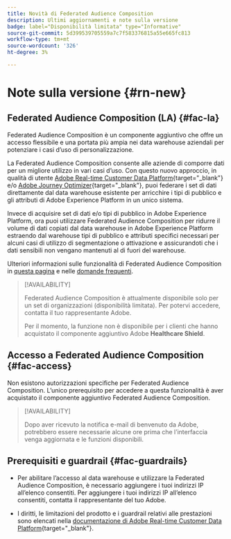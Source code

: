```yaml
---
title: Novità di Federated Audience Composition
description: Ultimi aggiornamenti e note sulla versione
badge: label="Disponibilità limitata" type="Informative"
source-git-commit: 5d399539705559a7c7f583376815a55e665fc813
workflow-type: tm+mt
source-wordcount: '326'
ht-degree: 3%

---
```



# Note sulla versione {#rn-new}

## Federated Audience Composition (LA) {#fac-la}

Federated Audience Composition è un componente aggiuntivo che offre un accesso flessibile e una portata più ampia nei data warehouse aziendali per potenziare i casi d’uso di personalizzazione.

La Federated Audience Composition consente alle aziende di comporre dati per un migliore utilizzo in vari casi d’uso. Con questo nuovo approccio, in qualità di utente [Adobe Real-time Customer Data Platform](https://experienceleague.adobe.com/en/docs/experience-platform/segmentation/home){target="_blank"} e/o [Adobe Journey Optimizer](https://experienceleague.adobe.com/it/docs/journey-optimizer/using/ajo-home){target="_blank"}, puoi federare i set di dati direttamente dal data warehouse esistente per arricchire i tipi di pubblico e gli attributi di Adobe Experience Platform in un unico sistema.

Invece di acquisire set di dati e/o tipi di pubblico in Adobe Experience Platform, ora puoi utilizzare Federated Audience Composition per ridurre il volume di dati copiati dal data warehouse in Adobe Experience Platform estraendo dal warehouse tipi di pubblico e attributi specifici necessari per alcuni casi di utilizzo di segmentazione o attivazione e assicurandoti che i dati sensibili non vengano mantenuti al di fuori del warehouse.

Ulteriori informazioni sulle funzionalità di Federated Audience Composition in [questa pagina](get-started.md) e nelle [domande frequenti](get-started.md#faq).

>[!AVAILABILITY]
>
>Federated Audience Composition è attualmente disponibile solo per un set di organizzazioni (disponibilità limitata). Per potervi accedere, contatta il tuo rappresentante Adobe.
>
>Per il momento, la funzione non è disponibile per i clienti che hanno acquistato il componente aggiuntivo Adobe **Healthcare Shield**.

## Accesso a Federated Audience Composition {#fac-access}

Non esistono autorizzazioni specifiche per Federated Audience Composition. L’unico prerequisito per accedere a questa funzionalità è aver acquistato il componente aggiuntivo Federated Audience Composition.

>[!AVAILABILITY]
>
>Dopo aver ricevuto la notifica e-mail di benvenuto da Adobe, potrebbero essere necessarie alcune ore prima che l’interfaccia venga aggiornata e le funzioni disponibili.
>

## Prerequisiti e guardrail {#fac-guardrails}

* Per abilitare l’accesso al data warehouse e utilizzare la Federated Audience Composition, è necessario aggiungere i tuoi indirizzi IP all’elenco consentiti. Per aggiungere i tuoi indirizzi IP all’elenco consentiti, contatta il rappresentante del tuo Adobe.

* I diritti, le limitazioni del prodotto e i guardrail relativi alle prestazioni sono elencati nella [documentazione di Adobe Real-time Customer Data Platform](https://experienceleague.adobe.com/en/docs/experience-platform/profile/guardrails){target="_blank"}.

